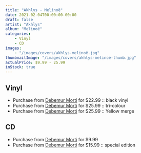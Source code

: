 ```yaml
---
title: "Akhlys - Melinoë"
date: 2021-02-04T00:00:00-00:00
draft: false
artist: "Akhlys"
album: "Melinoë"
categories:
    - Vinyl
    - CD
images:
    - "/images/covers/akhlys-melinoë.jpg"
thumbnailImage: "/images/covers/akhlys-melinoë-thumb.jpg"
actualPrice: $9.99 - 25.99
inStock: true
---
```


## Vinyl
* Purchase from [Debemur Morti](https://debemurmorti.aisamerch.com/item/93974) for $22.99 :: black vinyl
* Purchase from [Debemur Morti](https://debemurmorti.aisamerch.com/item/93977) for $25.99 :: tri-colour
* Purchase from [Debemur Morti](https://debemurmorti.aisamerch.com/item/98662) for $25.99 :: Yellow merge
## CD
* Purchase from [Debemur Morti](https://debemurmorti.aisamerch.com/item/93978) for $9.99
* Purchase from [Debemur Morti](https://debemurmorti.aisamerch.com/item/93979) for $15.99 :: special edition
